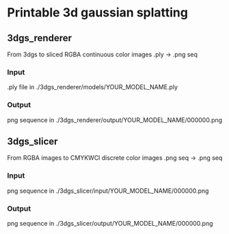 # Printable 3d gaussian splatting

## 3dgs_renderer
From 3dgs to sliced RGBA continuous color images
.ply -> .png seq

### Input
.ply file in ./3dgs_renderer/models/YOUR_MODEL_NAME.ply

### Output
png sequence in ./3dgs_renderer/output/YOUR_MODEL_NAME/000000.png

## 3dgs_slicer
From RGBA images to CMYKWCl discrete color images
.png seq -> .png seq

### Input
png sequence in ./3dgs_slicer/input/YOUR_MODEL_NAME/000000.png

### Output
png sequence in ./3dgs_slicer/output/YOUR_MODEL_NAME/000000.png
